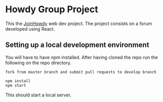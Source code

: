 # Howdy Group Project

This the [JoinHowdy](https://www.joinhowdy.com/) web dev project.
The project consists on a forum developed using React.

## Setting up a local development environment

You will have to have npm installed.
After having cloned the repo run the following on the repo directory.

```
fork from master branch and submit pull requests to develop branch

```

```
npm install
npm start
```

This should start a local server.



